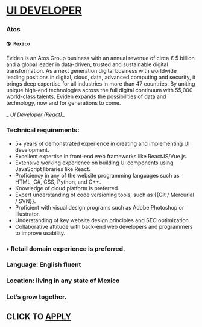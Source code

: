 # [UI DEVELOPER](https://www.remotewlb.com/apply/ui-developer-55456)  
### Atos  
#### `🌎 Mexico`  

Eviden is an Atos Group business with an annual revenue of circa € 5 billion and a global leader in data-driven, trusted and sustainable digital transformation. As a next generation digital business with worldwide leading positions in digital, cloud, data, advanced computing and security, it brings deep expertise for all industries in more than 47 countries. By uniting unique high-end technologies across the full digital continuum with 55,000 world-class talents, Eviden expands the possibilities of data and technology, now and for generations to come.

 _ _UI Developer (React)__

### Technical requirements:

  * 5+ years of demonstrated experience in creating and implementing UI development.
  * Excellent expertise in front-end web frameworks like ReactJS/Vue.js.
  * Extensive working experience on building UI components using JavaScript libraries like React.
  * Proficiency in any of the website programming languages such as HTML, C#, CSS, Python, and C++.
  * Knowledge of cloud platform is preferred.
  * Expert understanding of code versioning tools, such as {{Git / Mercurial / SVN}}.
  * Proficient with visual design programs such as Adobe Photoshop or Illustrator.
  * Understanding of key website design principles and SEO optimization.
  * Collaborative attitude with back-end web developers and programmers to improve usability.

### • Retail domain experience is preferred.

### Language: English fluent

### Location: living in any state of Mexico

### Let’s grow together.

  
## CLICK TO [APPLY](https://www.remotewlb.com/apply/ui-developer-55456)

